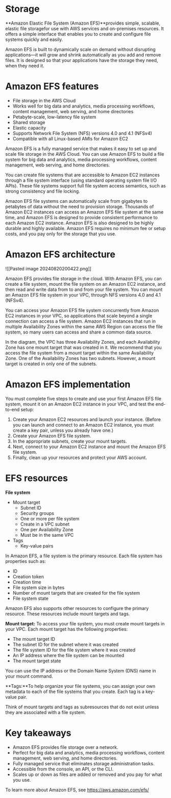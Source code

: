# Storage

**Amazon Elastic File System (Amazon EFS)**provides simple, scalable, elastic file storagefor use with AWS services and on-premises resources. It offers a simple interface that enables you to create and configure file systems quickly and easily.

Amazon EFS is built to dynamically scale on demand without disrupting applications—it will grow and shrink automatically as you add and remove files. It is designed so that your applications have the storage they need, when they need it.

# Amazon EFS features

- File storage in the AWS Cloud 
- Works well for big data and analytics, media processing workflows, content management, web serving, and home directories
- Petabyte-scale, low-latency file system
- Shared storage
- Elastic capacity
- Supports Network File System (NFS) versions 4.0 and 4.1 (NFSv4)
- Compatible with all Linux-based AMIs for Amazon EC2

Amazon EFS is a fully managed service that makes it easy to set up and scale file storage in the AWS Cloud. You can use Amazon EFS to build a file system for big data and analytics, media processing workflows, content management, web serving, and home directories. 

You can create file systems that are accessible to Amazon EC2 instances through a file system interface (using standard operating system file I/O APIs). These file systems support full file system access semantics, such as strong consistency and file locking.

Amazon EFS file systems can automatically scale from gigabytes to petabytes of data without the need to provision storage. Thousands of Amazon EC2 instances can access an Amazon EFS file system at the same time, and Amazon EFS is designed to provide consistent performance to each Amazon EC2 instance. Amazon EFS is also designed to be highly durable and highly available. Amazon EFS requires no minimum fee or setup costs, and you pay only for the storage that you use.

# Amazon EFS architecture

![[Pasted image 20240820200422.png]]

Amazon EFS provides file storage in the cloud. With Amazon EFS, you can create a file system, mount the file system on an Amazon EC2 instance, and then read and write data from to and from your file system. You can mount an Amazon EFS file system in your VPC, through NFS versions 4.0 and 4.1 (NFSv4). 

You can access your Amazon EFS file system concurrently from Amazon EC2 instances in your VPC, so applications that scale beyond a single connection can access a file system. Amazon EC2 instances that run in multiple Availability Zones within the same AWS Region can access the file system, so many users can access and share a common data source. 

In the diagram, the VPC has three Availability Zones, and each Availability Zone has one mount target that was created in it. We recommend that you access the file system from a mount target within the same Availability Zone. One of the Availability Zones has two subnets. However, a mount target is created in only one of the subnets.

# Amazon EFS implementation

You must complete five steps to create and use your first Amazon EFS file system, mount it on an Amazon EC2 instance in your VPC, and test the end-to-end setup: 
1. Create your Amazon EC2 resources and launch your instance. (Before you can launch and connect to an Amazon EC2 instance, you must create a key pair, unless you already have one.)
2. Create your Amazon EFS file system.
3. In the appropriate subnets, create your mount targets.
4. Next, connect to your Amazon EC2 instance and mount the Amazon EFS file system.
5. Finally, clean up your resources and protect your AWS account.

# EFS resources

**File system**
- Mount target
    - Subnet ID
    - Security groups
    - One or more per file system
    - Create in a VPC subnet
    - One per Availability Zone
    - Must be in the same VPC
- Tags
    - Key-value pairs

In Amazon EFS, a file system is the primary resource. Each file system has properties such as:
- ID
- Creation token
- Creation time
- File system size in bytes
- Number of mount targets that are created for the file system
- File system state

Amazon EFS also supports other resources to configure the primary resource. These resources 
include mount targets and tags.

**Mount target:** To access your file system, you must create mount targets in your VPC. Each mount target has the following properties: 
- The mount target ID
- The subnet ID for the subnet where it was created
- The file system ID for the file system where it was created
- An IP address where the file system can be mounted
- The mount target state

You can use the IP address or the Domain Name System (DNS) name in your mount command.

**Tags:**To help organize your file systems, you can assign your own metadata to each of the file systems that you create. Each tag is a key-value pair. 

Think of mount targets and tags as subresources that do not exist unless they are associated with a file system.

# Key takeaways

- Amazon EFS provides file storage over a network.
- Perfect for big data and analytics, media processing workflows, content management, web serving, and home directories.
- Fully managed service that eliminates storage administration tasks.
- Accessible from the console, an API, or the CLI.
- Scales up or down as files are added or removed and you pay for what you use.

To learn more about Amazon EFS, see https://aws.amazon.com/efs/

